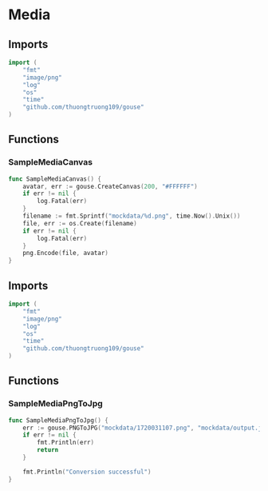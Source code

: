 # Media

## Imports

```go
import (
	"fmt"
	"image/png"
	"log"
	"os"
	"time"
	"github.com/thuongtruong109/gouse"
)
```
## Functions


### SampleMediaCanvas

```go
func SampleMediaCanvas() {
	avatar, err := gouse.CreateCanvas(200, "#FFFFFF")
	if err != nil {
		log.Fatal(err)
	}
	filename := fmt.Sprintf("mockdata/%d.png", time.Now().Unix())
	file, err := os.Create(filename)
	if err != nil {
		log.Fatal(err)
	}
	png.Encode(file, avatar)
}
```
## Imports

```go
import (
	"fmt"
	"image/png"
	"log"
	"os"
	"time"
	"github.com/thuongtruong109/gouse"
)
```
## Functions


### SampleMediaPngToJpg

```go
func SampleMediaPngToJpg() {
	err := gouse.PNGToJPG("mockdata/1720031107.png", "mockdata/output.jpg")
	if err != nil {
		fmt.Println(err)
		return
	}

	fmt.Println("Conversion successful")
}
```
